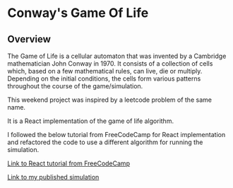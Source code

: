 # Conway's Game Of Life

## Overview

The Game of Life is a cellular automaton that was invented by a Cambridge mathematician John Conway in 1970.
It consists of a collection of cells which, based on a few mathematical rules, can live, die or multiply.
Depending on the initial conditions, the cells form various patterns throughout the course of the game/simulation.

This weekend project was inspired by a leetcode problem of the same name.

It is a React implementation of the game of life algorithm.

I followed the below tutorial from FreeCodeCamp for React implementation and refactored the code to use a different algorithm for running the simulation.

[Link to React tutorial from FreeCodeCamp](https://www.youtube.com/watch?v=PM0_Er3SvFQ&list=WL)

[Link to my published simulation](https://game-of-life-90d43.web.app/)
